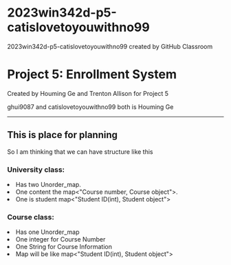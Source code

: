 # 2023win342d-p5-catislovetoyouwithno99
2023win342d-p5-catislovetoyouwithno99 created by GitHub Classroom
<p>
  <h1>Project 5: Enrollment System</h1><bk>
  Created by Houming Ge and Trenton Allison for Project 5
</p><p>
  ghui9087 and catislovetoyouwithno99 both is Houming Ge
</p>


<hr>
<h2>
This is place for planning
</h2>
<p>
So I am thinking that we can have structure like this
</p><bk><p><h3>
University class: 
</h3><li>
  Has two Unorder_map. 
</li><li>
  One content the map<"Course number, Course object">.
</li><li>
  One is student map<"Student ID(int), Student object">
</li></p><p><h3>
  Course class:
</h3><li>
  Has one Unorder_map
</li><li>
  One integer for Course Number
  </li><li>
  One String for Course Information
</li><li>
  Map will be like map<"Student ID(int), Student object">
</li></p><p>

